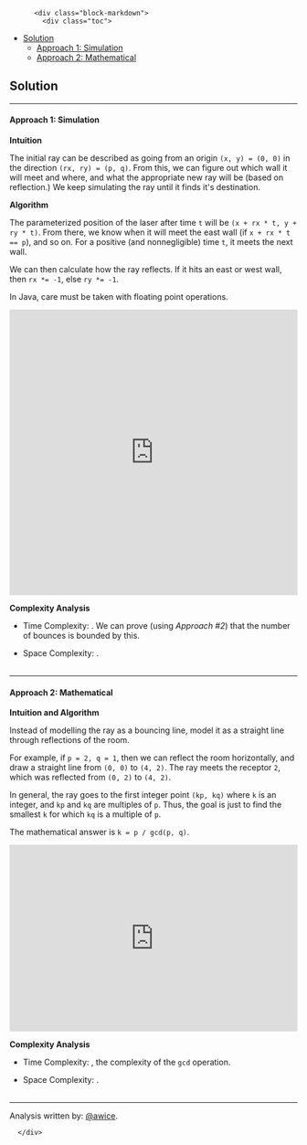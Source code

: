 <div class="article-body">
        
          <div class="block-markdown">
            <div class="toc">
<ul>
<li><a href="#solution">Solution</a><ul>
<li><a href="#approach-1-simulation">Approach 1: Simulation</a></li>
<li><a href="#approach-2-mathematical">Approach 2: Mathematical</a></li>
</ul>
</li>
</ul>
</div>
<h2 id="solution">Solution</h2>
<hr>
<h4 id="approach-1-simulation">Approach 1: Simulation</h4>
<p><strong>Intuition</strong></p>
<p>The initial ray can be described as going from an origin <code>(x, y) = (0, 0)</code> in the direction <code>(rx, ry) = (p, q)</code>.  From this, we can figure out which wall it will meet and where, and what the appropriate new ray will be (based on reflection.)  We keep simulating the ray until it finds it's destination.</p>
<p><strong>Algorithm</strong></p>
<p>The parameterized position of the laser after time <code>t</code> will be <code>(x + rx * t, y + ry * t)</code>.  From there, we know when it will meet the east wall (if <code>x + rx * t == p</code>), and so on.  For a positive (and nonnegligible) time <code>t</code>, it meets the next wall.</p>
<p>We can then calculate how the ray reflects.  If it hits an east or west wall, then <code>rx *= -1</code>, else <code>ry *= -1</code>.</p>
<p>In Java, care must be taken with floating point operations.</p>
<iframe src="https://leetcode.com/playground/Ds4FZeYo/shared" frameborder="0" width="100%" height="500" name="Ds4FZeYo"></iframe>

<p><strong>Complexity Analysis</strong></p>
<ul>
<li>
<p>Time Complexity:  <script type="math/tex; mode=display">O(p)</script>.  We can prove (using <em>Approach #2</em>) that the number of bounces is bounded by this.</p>
</li>
<li>
<p>Space Complexity:  <script type="math/tex; mode=display">O(1)</script>.
<br>
<br></p>
</li>
</ul>
<hr>
<h4 id="approach-2-mathematical">Approach 2: Mathematical</h4>
<p><strong>Intuition and Algorithm</strong></p>
<p>Instead of modelling the ray as a bouncing line, model it as a straight line through reflections of the room.</p>
<p>For example, if <code>p = 2, q = 1</code>, then we can reflect the room horizontally, and draw a straight line from <code>(0, 0)</code> to <code>(4, 2)</code>.  The ray meets the receptor <code>2</code>, which was reflected from <code>(0, 2)</code> to <code>(4, 2)</code>.</p>
<p>In general, the ray goes to the first integer point <code>(kp, kq)</code> where <code>k</code> is an integer, and <code>kp</code> and <code>kq</code> are multiples of <code>p</code>.  Thus, the goal is just to find the smallest <code>k</code> for which <code>kq</code> is a multiple of <code>p</code>.</p>
<p>The mathematical answer is <code>k = p / gcd(p, q)</code>.</p>
<iframe src="https://leetcode.com/playground/srjkydcW/shared" frameborder="0" width="100%" height="327" name="srjkydcW"></iframe>

<p><strong>Complexity Analysis</strong></p>
<ul>
<li>
<p>Time Complexity:  <script type="math/tex; mode=display">O(\log P)</script>, the complexity of the <code>gcd</code> operation.</p>
</li>
<li>
<p>Space Complexity:  <script type="math/tex; mode=display">O(1)</script>.
<br>
<br></p>
</li>
</ul>
<hr>
<p>Analysis written by: <a href="https://leetcode.com/awice">@awice</a>.</p>
          </div>
        
      </div>